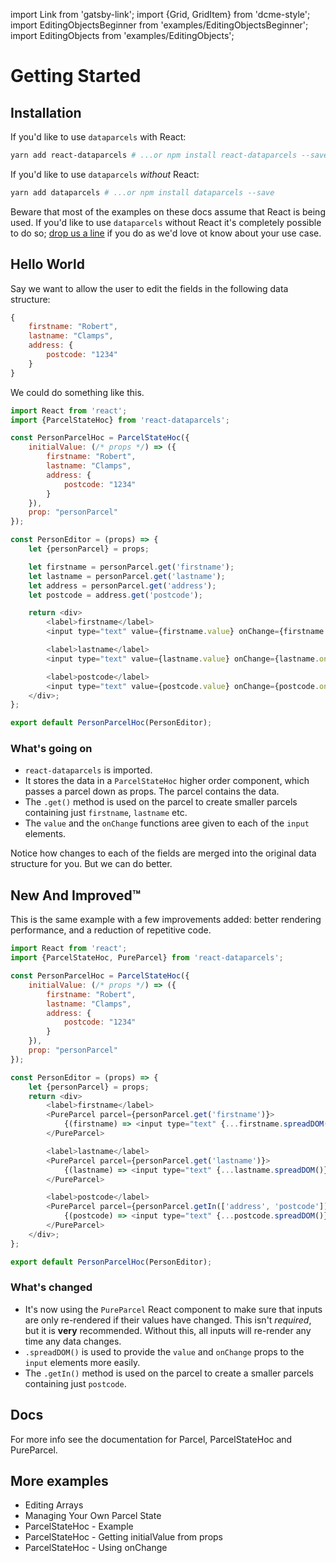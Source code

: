 import Link from 'gatsby-link';
import {Grid, GridItem} from 'dcme-style';
import EditingObjectsBeginner from 'examples/EditingObjectsBeginner';
import EditingObjects from 'examples/EditingObjects';

# Getting Started

## Installation

If you'd like to use `dataparcels` with React:

```bash
yarn add react-dataparcels # ...or npm install react-dataparcels --save
```

If you'd like to use `dataparcels` *without* React:


```bash
yarn add dataparcels # ...or npm install dataparcels --save
```

Beware that most of the examples on these docs assume that React is being used. If you'd like to use `dataparcels` without React it's completely possible to do so; [drop us a line](https://www.github.com/blueflag/dataparcels/issues) if you do as we'd love ot know about your use case.

## Hello World

Say we want to allow the user to edit the fields in the following data structure:

```js
{
    firstname: "Robert",
    lastname: "Clamps",
    address: {
        postcode: "1234"
    }
}
```

We could do something like this.

<EditingObjectsBeginner />

```js
import React from 'react';
import {ParcelStateHoc} from 'react-dataparcels';

const PersonParcelHoc = ParcelStateHoc({
    initialValue: (/* props */) => ({
        firstname: "Robert",
        lastname: "Clamps",
        address: {
            postcode: "1234"
        }
    }),
    prop: "personParcel"
});

const PersonEditor = (props) => {
    let {personParcel} = props;

    let firstname = personParcel.get('firstname');
    let lastname = personParcel.get('lastname');
    let address = personParcel.get('address');
    let postcode = address.get('postcode');

    return <div>
        <label>firstname</label>
        <input type="text" value={firstname.value} onChange={firstname.onChange} />

        <label>lastname</label>
        <input type="text" value={lastname.value} onChange={lastname.onChange} />

        <label>postcode</label>
        <input type="text" value={postcode.value} onChange={postcode.onChange} />
    </div>;
};

export default PersonParcelHoc(PersonEditor);

```

### What's going on

* `react-dataparcels` is imported.
* It stores the data in a `ParcelStateHoc` higher order component, which passes a parcel down as props. The parcel contains the data.
* The `.get()` method is used on the parcel to create smaller parcels containing just `firstname`, `lastname` etc.
* The `value` and the `onChange` functions aree given to each of the `input` elements.

Notice how changes to each of the fields are merged into the original data structure for you. But we can do better.

## New And Improved™

This is the same example with a few improvements added: better rendering performance, and a reduction of repetitive code.

<EditingObjects />

```js
import React from 'react';
import {ParcelStateHoc, PureParcel} from 'react-dataparcels';

const PersonParcelHoc = ParcelStateHoc({
    initialValue: (/* props */) => ({
        firstname: "Robert",
        lastname: "Clamps",
        address: {
            postcode: "1234"
        }
    }),
    prop: "personParcel"
});

const PersonEditor = (props) => {
    let {personParcel} = props;
    return <div>
        <label>firstname</label>
        <PureParcel parcel={personParcel.get('firstname')}>
            {(firstname) => <input type="text" {...firstname.spreadDOM()} />}
        </PureParcel>

        <label>lastname</label>
        <PureParcel parcel={personParcel.get('lastname')}>
            {(lastname) => <input type="text" {...lastname.spreadDOM()} />}
        </PureParcel>

        <label>postcode</label>
        <PureParcel parcel={personParcel.getIn(['address', 'postcode'])}>
            {(postcode) => <input type="text" {...postcode.spreadDOM()} />}
        </PureParcel>
    </div>;
};

export default PersonParcelHoc(PersonEditor);

```

### What's changed

* It's now using the `PureParcel` React component to make sure that inputs are only re-rendered if their values have changed. This isn't *required*, but it is **very** recommended. Without this, all inputs will re-render any time any data changes.
* `.spreadDOM()` is used to provide the `value` and `onChange` props to the `input` elements more easily.
* The `.getIn()` method is used on the parcel to create a smaller parcels containing just `postcode`.

## Docs

For more info see the documentation for <Link to="/api/Parcel">Parcel</Link>, <Link to="/api/ParcelStateHoc">ParcelStateHoc</Link> and <Link to="/api/PureParcel">PureParcel</Link>.

## More examples

* <Link to="/examples/editing-arrays">Editing Arrays</Link>
* <Link to="/examples/managing-your-own-parcel-state">Managing Your Own Parcel State</Link>
* <Link to="/examples/parcelstatehoc-example">ParcelStateHoc - Example</Link>
* <Link to="/examples/parcelstatehoc-initial-value-from-props">ParcelStateHoc - Getting initialValue from props</Link>
* <Link to="/examples/parcelstatehoc-onchange">ParcelStateHoc - Using onChange</Link>

